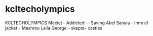kcltecholympics
===============

KCLTECHOLYMPICS
Maciej - Addicted -- Saving Abel
Sanyia - Imm el jacket - Mashrou Leila
George - skepta- castles
